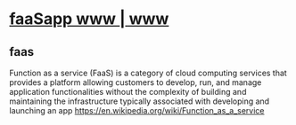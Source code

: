 # [faaSapp www | www](https://www.faasapp.com/)

## faas
Function as a service (FaaS) is a category of cloud computing services that provides a platform allowing customers to develop, run, and manage application functionalities without the complexity of building and maintaining the infrastructure typically associated with developing and launching an app
https://en.wikipedia.org/wiki/Function_as_a_service



